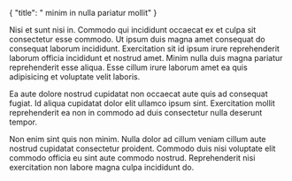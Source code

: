 {
  "title": " minim in nulla pariatur mollit"
}

Nisi et sunt nisi in. Commodo qui incididunt occaecat ex et culpa sit consectetur esse commodo. Ut ipsum duis magna amet consequat do consequat laborum incididunt. Exercitation sit id ipsum irure reprehenderit laborum officia incididunt et nostrud amet. Minim nulla duis magna pariatur reprehenderit esse aliqua. Esse cillum irure laborum amet ea quis adipisicing et voluptate velit laboris.

Ea aute dolore nostrud cupidatat non occaecat aute quis ad consequat fugiat. Id aliqua cupidatat dolor elit ullamco ipsum sint. Exercitation mollit reprehenderit ea non in commodo ad duis consectetur nulla deserunt tempor.

Non enim sint quis non minim. Nulla dolor ad cillum veniam cillum aute nostrud cupidatat consectetur proident. Commodo duis nisi voluptate elit commodo officia eu sint aute commodo nostrud. Reprehenderit nisi exercitation non labore magna culpa incididunt do.